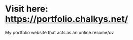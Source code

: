 # Visit here: https://portfolio.chalkys.net/

My portfolio website that acts as an online resume/cv
